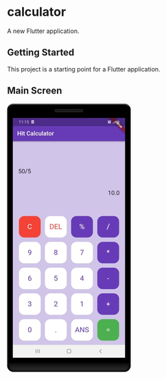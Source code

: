 # calculator

A new Flutter application.


## Getting Started

This project is a starting point for a Flutter application.

## Main Screen
![alt text](https://github.com/hithamHL/calculator/blob/master/assets/calculator.jpg?raw=true)


